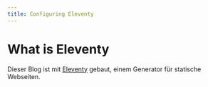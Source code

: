 ```yaml
---
title: Configuring Eleventy
---
```


# What is Eleventy 

Dieser Blog  ist mit [Eleventy](https://11ty.dev) gebaut, einem Generator für statische Webseiten.